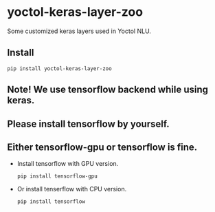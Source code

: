# yoctol-keras-layer-zoo
Some customized keras layers used in Yoctol NLU.

## Install

`pip install yoctol-keras-layer-zoo`

## Note! We use tensorflow backend while using keras. 
## Please install tensorflow by yourself. 
## Either tensorflow-gpu or tensorflow is fine.

* Install tensorflow with GPU version.

  `pip install tensorflow-gpu`

* Or install tenserflow with CPU version.

  `pip install tensorflow`
